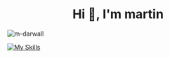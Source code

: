 <h1 align="center">Hi 👋, I'm martin</h1>
<p align="left"> <img src="https://komarev.com/ghpvc/?username=m-darwall&label=Profile%20views&color=0e75b6&style=flat" alt="m-darwall" /> </p>

[![My Skills](https://skillicons.dev/icons?i=js,html,css,php,py,bots,selenium,sqlite,pycharm,idea,visualstudio,replit,linux,mint,ubuntu,windows,obsidian,pshaskell,java,latex,arduino,c,raspberrypi,&perline=4)](https://skillicons.dev)
